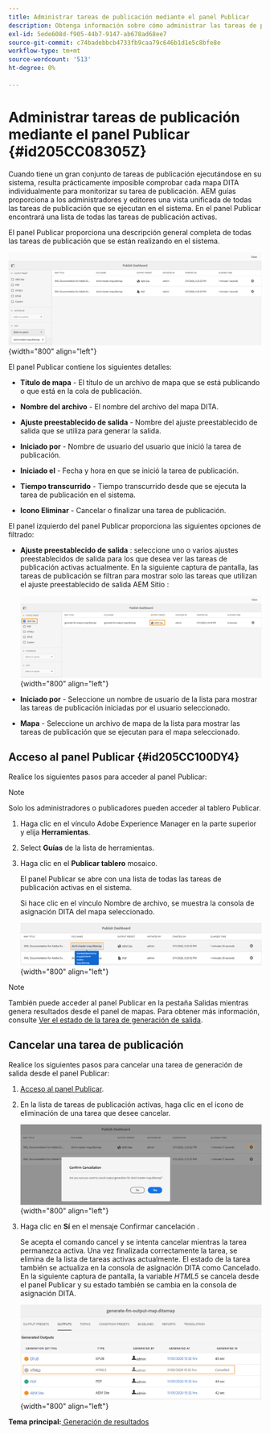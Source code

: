 ```yaml
---
title: Administrar tareas de publicación mediante el panel Publicar
description: Obtenga información sobre cómo administrar las tareas de publicación mediante el panel Publicar
exl-id: 5ede608d-f905-44b7-9147-ab678ad68ee7
source-git-commit: c74badebbcb4733fb9caa79c646b1d1e5c8bfe8e
workflow-type: tm+mt
source-wordcount: '513'
ht-degree: 0%

---
```


# Administrar tareas de publicación mediante el panel Publicar {#id205CC08305Z}

Cuando tiene un gran conjunto de tareas de publicación ejecutándose en su sistema, resulta prácticamente imposible comprobar cada mapa DITA individualmente para monitorizar su tarea de publicación. AEM guías proporciona a los administradores y editores una vista unificada de todas las tareas de publicación que se ejecutan en el sistema. En el panel Publicar encontrará una lista de todas las tareas de publicación activas.

El panel Publicar proporciona una descripción general completa de todas las tareas de publicación que se están realizando en el sistema.

![](images/publish-dashboard.png){width="800" align="left"}

El panel Publicar contiene los siguientes detalles:

- **Título de mapa** - El título de un archivo de mapa que se está publicando o que está en la cola de publicación.

- **Nombre del archivo** - El nombre del archivo del mapa DITA.

- **Ajuste preestablecido de salida** - Nombre del ajuste preestablecido de salida que se utiliza para generar la salida.

- **Iniciado por** - Nombre de usuario del usuario que inició la tarea de publicación.

- **Iniciado el** - Fecha y hora en que se inició la tarea de publicación.

- **Tiempo transcurrido** - Tiempo transcurrido desde que se ejecuta la tarea de publicación en el sistema.

- **Icono Eliminar** - Cancelar o finalizar una tarea de publicación.

El panel izquierdo del panel Publicar proporciona las siguientes opciones de filtrado:

- **Ajuste preestablecido de salida** : seleccione uno o varios ajustes preestablecidos de salida para los que desea ver las tareas de publicación activas actualmente. En la siguiente captura de pantalla, las tareas de publicación se filtran para mostrar solo las tareas que utilizan el ajuste preestablecido de salida AEM Sitio :

   ![](images/publish-dashboard-preset-filter.png){width="800" align="left"}

- **Iniciado por** - Seleccione un nombre de usuario de la lista para mostrar las tareas de publicación iniciadas por el usuario seleccionado.

- **Mapa** - Seleccione un archivo de mapa de la lista para mostrar las tareas de publicación que se ejecutan para el mapa seleccionado.

## Acceso al panel Publicar {#id205CC100DY4}

Realice los siguientes pasos para acceder al panel Publicar:

>[!NOTE]
>
> Solo los administradores o publicadores pueden acceder al tablero Publicar.

1. Haga clic en el vínculo Adobe Experience Manager en la parte superior y elija **Herramientas**.

1. Select **Guías** de la lista de herramientas.

1. Haga clic en el **Publicar tablero** mosaico.

   El panel Publicar se abre con una lista de todas las tareas de publicación activas en el sistema.

   Si hace clic en el vínculo Nombre de archivo, se muestra la consola de asignación DITA del mapa seleccionado.

   ![](images/publish-dashboard-click-filename-link.png){width="800" align="left"}


>[!NOTE]
>
> También puede acceder al panel Publicar en la pestaña Salidas mientras genera resultados desde el panel de mapas. Para obtener más información, consulte [Ver el estado de la tarea de generación de salida](generate-output-for-a-dita-map.md#viewing_output_history).

## Cancelar una tarea de publicación

Realice los siguientes pasos para cancelar una tarea de generación de salida desde el panel Publicar:

1. [Acceso al panel Publicar](#id205CC100DY4).

1. En la lista de tareas de publicación activas, haga clic en el icono de eliminación de una tarea que desee cancelar.

   ![](images/publish-dashboard-cancel-task.png){width="800" align="left"}

1. Haga clic en **Sí** en el mensaje Confirmar cancelación .

   Se acepta el comando cancel y se intenta cancelar mientras la tarea permanezca activa. Una vez finalizada correctamente la tarea, se elimina de la lista de tareas activas actualmente. El estado de la tarea también se actualiza en la consola de asignación DITA como Cancelado. En la siguiente captura de pantalla, la variable *HTML5* se cancela desde el panel Publicar y su estado también se cambia en la consola de asignación DITA.

   ![](images/cancelled-output-task.png){width="800" align="left"}


**Tema principal:**[ Generación de resultados](generate-output.md)
